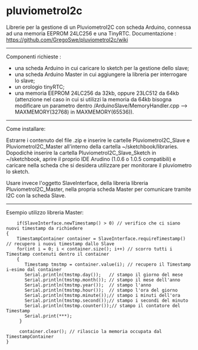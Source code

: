 pluviometroI2c
==============

Librerie per la gestione di un PluviometroI2C con scheda Arduino, connessa ad una memoria EEPROM 24LC256 e una TinyRTC.
Documentazione : https://github.com/GregoSwe/pluviometroI2c/wiki

*****************************************************************
Componenti richieste :
- una scheda Arduino in cui caricare lo sketch per la gestione dello slave;
- una scheda Arduino Master in cui aggiungere la libreria per interrogare lo slave;
- un orologio tinyRTC;
- una memoria EEPROM 24LC256 da 32kb, oppure 23LC512 da 64kb (attenzione nel caso in cui si utilizzi la memoria da 64kb bisogna modificare un parametro dentro /ArduinoSlave/MemoryHandler.cpp --> MAXMEMORY(32768) in MAXMEMORY(65536)).


*****************************************************
Come installare:

Estrarre i contenuto del file .zip e inserire le cartelle PluviometroI2C\_Slave e PluviometroI2C\_Master all'interno della cartella ~/sketchbook/libraries. Dopodichè inserire la cartella PluviometroI2C\_Slave\_Sketch in ~/sketchbook, aprire il proprio IDE Arudino (1.0.6 o 1.0.5 compatibili) e caricare nella scheda che si desidera utilizzare per monitorare il pluviometro lo sketch.

Usare invece l'oggetto SlaveInterface, della libreria libreria PluviometroI2C\_Master, nella propria scheda Master per comunicare tramite I2C con la scheda Slave.

*******

Esempio utilizzo libreria Master:

        if(SlaveInterface.newTimestamp() > 0) // verifico che ci siano nuovi timestamp da richiedere
    {
        TimestampContainer container = SlaveInterface.requireTimestamp() // recupero i nuovi timestamp dallo Slave
        for(int i = 0; i < container.size(); i++) // scorro tutti i Timestamp contenuti dentro il container
        {
           Timestamp tmstmp = container.value(i); // recupero il Timestamp i-esimo dal container
           Serial.println(tmstmp.day());   // stampo il giorno del mese
           Serial.println(tmstmp.month()); // stampo il mese dell'anno
           Serial.println(tmstmp.year());  // stampo l'anno
           Serial.println(tmstmp.hour());  // stampo l'ora del giorno
           Serial.println(tmstmp.minute());// stampo i minuti dell'ora
           Serial.println(tmstmp.second());// stampo i secondi del minuto
           Serial.println(tmstmp.counter());// stampo il contatore del Timestamp
           Serial.print(***);
         }
     
         container.clear(); // rilascio la memoria occupata dal TimestampContainer
    }
